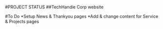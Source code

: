 #PROJECT STATUS
##TechHandie Corp website

#To Do
*Setup News & Thankyou pages
*Add & change content for Service & Projects pages
